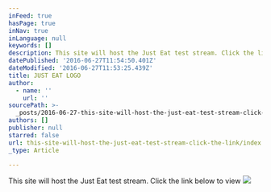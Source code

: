 ```yaml
---
inFeed: true
hasPage: true
inNav: true
inLanguage: null
keywords: []
description: This site will host the Just Eat test stream. Click the link below to view
datePublished: '2016-06-27T11:54:50.401Z'
dateModified: '2016-06-27T11:53:25.439Z'
title: JUST EAT LOGO
author:
  - name: ''
    url: ''
sourcePath: >-
  _posts/2016-06-27-this-site-will-host-the-just-eat-test-stream-click-the-link.md
authors: []
publisher: null
starred: false
url: this-site-will-host-the-just-eat-test-stream-click-the-link/index.html
_type: Article

---
```

This site will host the Just Eat test stream. Click the link below to view
![](https://the-grid-user-content.s3-us-west-2.amazonaws.com/31603ff5-27c3-42a5-a797-e418e7b5b481.jpg)